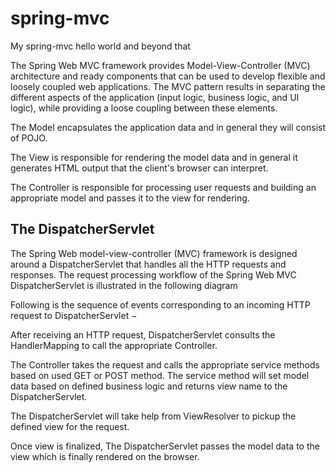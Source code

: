 # spring-mvc
My spring-mvc hello world and beyond that 

The Spring Web MVC framework provides Model-View-Controller (MVC) architecture and ready components that can be used to develop flexible and loosely coupled web applications. The MVC pattern results in separating the different aspects of the application (input logic, business logic, and UI logic), while providing a loose coupling between these elements.

The Model encapsulates the application data and in general they will consist of POJO.

The View is responsible for rendering the model data and in general it generates HTML output that the client's browser can interpret.

The Controller is responsible for processing user requests and building an appropriate model and passes it to the view for rendering.


## The DispatcherServlet 

The Spring Web model-view-controller (MVC) framework is designed around a DispatcherServlet that handles all the HTTP requests and responses. The request processing workflow of the Spring Web MVC DispatcherServlet is illustrated in the following diagram



Following is the sequence of events corresponding to an incoming HTTP request to DispatcherServlet −

After receiving an HTTP request, DispatcherServlet consults the HandlerMapping to call the appropriate Controller.

The Controller takes the request and calls the appropriate service methods based on used GET or POST method. The service method will set model data based on defined business logic and returns view name to the DispatcherServlet.

The DispatcherServlet will take help from ViewResolver to pickup the defined view for the request.

Once view is finalized, The DispatcherServlet passes the model data to the view which is finally rendered on the browser.


